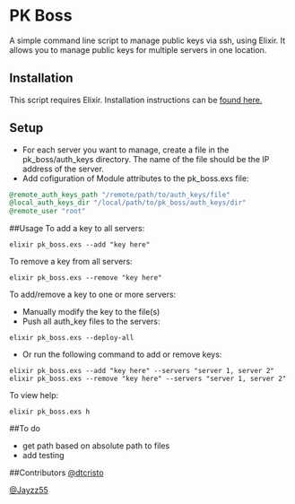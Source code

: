# PK Boss
A simple command line script to manage public keys via ssh, using Elixir. It allows you to manage public keys for multiple servers in one location.

## Installation
This script requires Elixir. Installation instructions can be [found here.](http://elixir-lang.org/install.html)

## Setup
- For each server you want to manage, create a file in the pk_boss/auth_keys directory. The name of the file should be the IP address of the server.
- Add cofiguration of Module attributes to the pk_boss.exs file:
```elixir
@remote_auth_keys_path "/remote/path/to/auth_keys/file"
@local_auth_keys_dir "/local/path/to/pk_boss/auth_keys/dir"
@remote_user "root"
```

##Usage
To add a key to all servers:

`elixir pk_boss.exs --add "key here"`

To remove a key from all servers:

`elixir pk_boss.exs --remove "key here"`

To add/remove a key to one or more servers:
- Manually modify the key to the file(s)
- Push all auth_key files to the servers:

`elixir pk_boss.exs --deploy-all`

- Or run the following command to add or remove keys:

`elixir pk_boss.exs --add "key here" --servers "server 1, server 2"`
`elixir pk_boss.exs --remove "key here" --servers "server 1, server 2"`

To view help:

`elixir pk_boss.exs h`

##To do
- get path based on absolute path to files
- add testing

##Contributors
[@dtcristo](https://github.com/dtcristo)

[@Jayzz55](https://github.com/Jayzz55)


